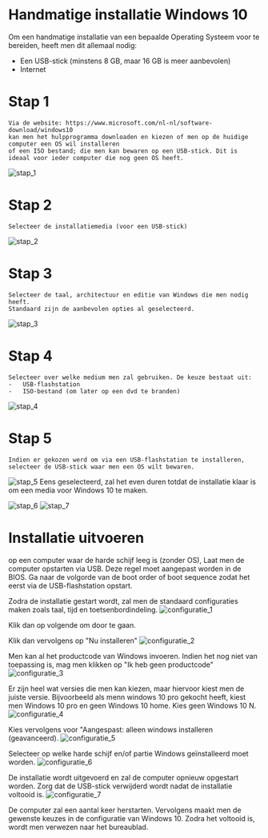 # Handmatige installatie Windows 10

Om een handmatige installatie van een bepaalde Operating Systeem voor te bereiden, heeft men dit allemaal nodig:

-   Een USB-stick (minstens 8 GB, maar 16 GB is meer aanbevolen)
-   Internet

# Stap 1
    Via de website: https://www.microsoft.com/nl-nl/software-download/windows10
    kan men het hulpprogramma downloaden en kiezen of men op de huidige computer een OS wil installeren
    of een ISO bestand; die men kan bewaren op een USB-stick. Dit is ideaal voor ieder computer die nog geen OS heeft.
![stap_1](stap_1_hulpprogramma_voorbereiden.png)
# Stap 2
    Selecteer de installatiemedia (voor een USB-stick)
![stap_2](stap_2_installatiemedia_selecteren.png)
# Stap 3
    Selecteer de taal, architectuur en editie van Windows die men nodig heeft.
    Standaard zijn de aanbevolen opties al geselecteerd.
![stap_3](stap_3_taal_architectuur_en_versie_selecteren.png)
# Stap 4
    Selecteer over welke medium men zal gebruiken. De keuze bestaat uit:
    -   USB-flashstation
    -   ISO-bestand (om later op een dvd te branden)
![stap_4](stap_4_selecteer_welk_medium.png)
# Stap 5
    Indien er gekozen werd om via een USB-flashstation te installeren, selecteer de USB-stick waar men een OS wilt bewaren.
![stap_5](stap_5_selecteer_de_USB.png)
    Eens geselecteerd, zal het even duren totdat de installatie klaar is om een media voor Windows 10 te maken.

![stap_6](stap_6_installatie_maken.png)
![stap_7](stap_7_installatie_klaar_voltooien.png)

# Installatie uitvoeren

op een computer waar de harde schijf leeg is (zonder OS), Laat men de computer opstarten via USB. Deze regel moet aangepast worden in de BIOS.
Ga naar de volgorde van de boot order of boot sequence zodat het eerst via de USB-flashstation opstart.

Zodra de installatie gestart wordt, zal men de standaard configuraties maken zoals taal, tijd en toetsenbordindeling.
![configuratie_1](configuratie_1_windows_10.png)

Klik dan op volgende om door te gaan.


Klik dan vervolgens op "Nu installeren"
![configuratie_2](configuratie_2_windows_10_nu_installeren.png)

Men kan al het productcode van Windows invoeren. Indien het nog niet van toepassing is, mag men klikken op "Ik heb geen productcode"
![configuratie_3](configuratie_3_windows_10_productcode.png)

Er zijn heel wat versies die men kan kiezen, maar hiervoor kiest men de juiste versie. Bijvoorbeeld als menn windows 10 pro gekocht heeft, kiest men
Windows 10 pro en geen Windows 10 home. Kies geen Windows 10 N.
![configuratie_4](configuratie_4_windows_10_versie.png)

Kies vervolgens voor "Aangespast: alleen windows installeren (geavanceerd).
![configuratie_5](configuratie_5_windows_10_type_installatie.png)

Selecteer op welke harde schijf en/of partie Windows geïnstalleerd moet worden.
![configuratie_6](configuratie_6_windows_10_gewenste_schijf.png)

De installatie wordt uitgevoerd en zal de computer opnieuw opgestart worden. Zorg dat de USB-stick verwijderd wordt nadat de installatie voltooid is.
![configuratie_7](configuratie_7_windows_10_installatie_uitvoeren.png)


De computer zal een aantal keer herstarten. Vervolgens maakt men de gewenste keuzes in de configuratie van Windows 10. Zodra het voltooid is,
wordt men verwezen naar het bureaublad.